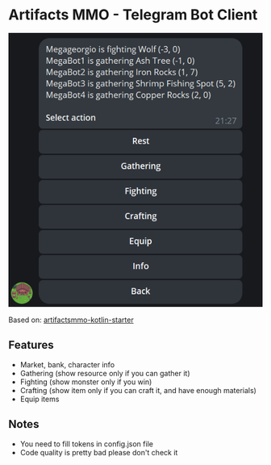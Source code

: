 # Artifacts MMO - Telegram Bot Client

![Screenshot](./screenshot.png)

Based on: [artifactsmmo-kotlin-starter](https://github.com/Cybermaxke/artifactsmmo-kotlin-starter "artifactsmmo-kotlin-starter")

## Features
- Market, bank, character info
- Gathering (show resource only if you can gather it)
- Fighting (show monster only if you win)
- Crafting (show item only if you can craft it, and have enough materials)
- Equip items

## Notes
- You need to fill tokens in config.json file
- Code quality is pretty bad please don't check it